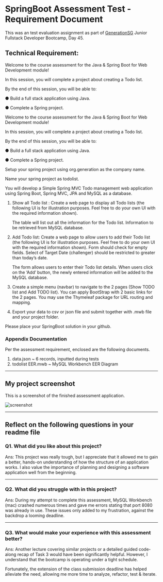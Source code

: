 #  SpringBoot Assessment Test - Requirement Document



This was an test evaluation assignment as part of [GenerationSG](https://singapore.generation.org/launch-your-career-in-tech/) Junior Fullstack Developer Bootcamp, Day 45.



## Technical Requirement:

Welcome to the course assessment for the Java & Spring Boot for Web Development module!

In this session, you will complete a project about creating a Todo list.

By the end of this session, you will be able to:

● 	Build a full stack application using Java.

● 	Complete a Spring project.

Welcome to the course assessment for the Java & Spring Boot for Web Development module!

In this session, you will complete a project about creating a Todo list.

By the end of this session, you will be able to:

● 	Build a full stack application using Java.

● 	Complete a Spring project.

Setup your spring project using org.generation as the company name.

Name your spring project as todolist.

You will develop a Simple Spring MVC Todo management web application using Spring Boot, Spring MVC, JPA and MySQL as a database.

1. Show all Todo list : Create a web page to display all Todo lists (the following UI is for illustration purposes. Feel free to do your own UI with the required information shown).

   The table will list out all the information for the Todo list. Information to be retrieved from MySQL database.

2. Add Todo list: Create a web page to allow users to add their Todo list (the following UI is for illustration purposes. Feel free to do your own UI with the required information shown). Form should check for empty fields. Select of Target Date (challenger) should be restricted to greater than today’s date.

   The form allows users to enter their Todo list details. When users click on the ‘Add’ button, the newly entered information will be added to the MySQL database.

3. Create a simple menu (navbar) to navigate to the 2 pages (Show TODO list and Add TODO list). You can apply BootStrap with 2 basic links for the 2 pages. You may use the Thymeleaf package for URL routing and mapping.

4. Export your data to csv or json file and submit together with .mwb file and your project folder.

Please place your SpringBoot solution in your github.



### Appendix Documentation

Per the assessment requirement, enclosed are the following documents.

1. data.json ~ 6 records, inputted during tests
2. todolist EER.mwb ~ MySQL Workbench EER Diagram

----------

## My project screenshot

This is a screenshot of the finished assessment application.


![screenshot](https://i.ibb.co/v3x36b3/jpg.jpg)

----------

## **Reflect** on the following questions in your readme file

### Q1. What did you like about this project?

Ans:  This project was really tough, but I appreciate that it allowed me to gain a better, hands-on understanding of how the structure of an application works. I also value the importance of planning and designing a software application well from the beginning.



----------



### Q2. What did you struggle with in this project?

Ans: During my attempt to complete this assessment, MySQL Workbench (mac) crashed numerous times and gave me errors stating that port 8080 was already in use. These issues only added to my frustration, against the backdrop a looming deadline.

----------



### Q3. What would make your experience with this assessment better?

Ans: Another lecture covering similar projects or a detailed guided code-along recap of Task 3 would have been significantly helpful. However, I understand that the bootcamp is operating under a tight schedule.

Fortunately, the extension of the class submission deadline has helped alleviate the need, allowing me more time to analyze, refactor, test & iterate.

